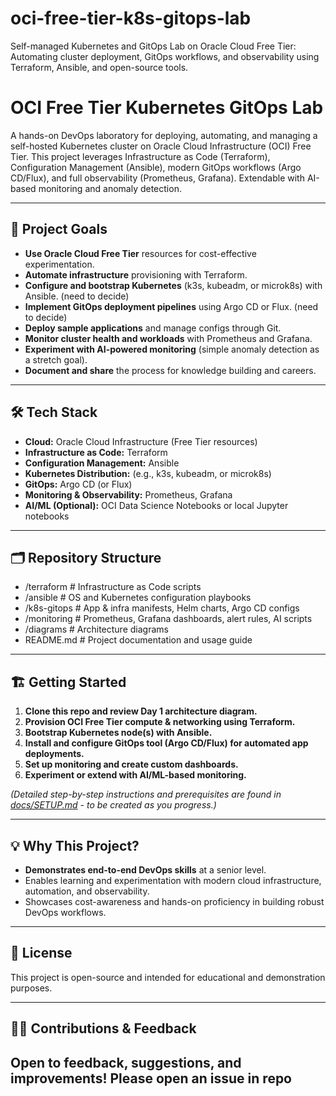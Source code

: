 # oci-free-tier-k8s-gitops-lab
Self-managed Kubernetes and GitOps Lab on Oracle Cloud Free Tier: Automating cluster deployment, GitOps workflows, and observability using Terraform, Ansible, and open-source tools. 
# OCI Free Tier Kubernetes GitOps Lab

A hands-on DevOps laboratory for deploying, automating, and managing a self-hosted Kubernetes cluster on Oracle Cloud Infrastructure (OCI) Free Tier. This project leverages Infrastructure as Code (Terraform), Configuration Management (Ansible), modern GitOps workflows (Argo CD/Flux), and full observability (Prometheus, Grafana). Extendable with AI-based monitoring and anomaly detection.

---

## 🚀 Project Goals

- **Use Oracle Cloud Free Tier** resources for cost-effective experimentation.
- **Automate infrastructure** provisioning with Terraform.
- **Configure and bootstrap Kubernetes** (k3s, kubeadm, or microk8s) with Ansible. (need to decide)
- **Implement GitOps deployment pipelines** using Argo CD or Flux. (need to decide)
- **Deploy sample applications** and manage configs through Git.
- **Monitor cluster health and workloads** with Prometheus and Grafana.
- **Experiment with AI-powered monitoring** (simple anomaly detection as a stretch goal).
- **Document and share** the process for knowledge building and careers.

---

## 🛠️ Tech Stack

- **Cloud:** Oracle Cloud Infrastructure (Free Tier resources)
- **Infrastructure as Code:** Terraform
- **Configuration Management:** Ansible
- **Kubernetes Distribution:** (e.g., k3s, kubeadm, or microk8s)
- **GitOps:** Argo CD (or Flux)
- **Monitoring & Observability:** Prometheus, Grafana
- **AI/ML (Optional):** OCI Data Science Notebooks or local Jupyter notebooks

---

## 🗂️ Repository Structure
- /terraform # Infrastructure as Code scripts
- /ansible # OS and Kubernetes configuration playbooks
- /k8s-gitops # App & infra manifests, Helm charts, Argo CD configs
- /monitoring # Prometheus, Grafana dashboards, alert rules, AI scripts
- /diagrams # Architecture diagrams
- README.md # Project documentation and usage guide



---

## 🏗️ Getting Started

1. **Clone this repo and review Day 1 architecture diagram.**
2. **Provision OCI Free Tier compute & networking using Terraform.**
3. **Bootstrap Kubernetes node(s) with Ansible.**
4. **Install and configure GitOps tool (Argo CD/Flux) for automated app deployments.**
5. **Set up monitoring and create custom dashboards.**
6. **Experiment or extend with AI/ML-based monitoring.**

*(Detailed step-by-step instructions and prerequisites are found in [docs/SETUP.md](docs/SETUP.md) - to be created as you progress.)*

---

## 💡 Why This Project?

- **Demonstrates end-to-end DevOps skills** at a senior level.
- Enables learning and experimentation with modern cloud infrastructure, automation, and observability.
- Showcases cost-awareness and hands-on proficiency in building robust DevOps workflows.

---

## 📝 License

This project is open-source and intended for educational and demonstration purposes.

---

## 🙋‍♂️ Contributions & Feedback

Open to feedback, suggestions, and improvements! Please open an issue in repo 
---

